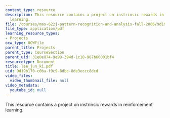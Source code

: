```yaml
---
content_type: resource
description: This resource contains a project on instrinsic rewards in reinforcement
  learning.
file: /courses/mas-622j-pattern-recognition-and-analysis-fall-2006/9d19b170c0baf9c98dbc8de3eccc8dcd_lee_jun_ki.pdf
file_type: application/pdf
learning_resource_types:
- Projects
ocw_type: OCWFile
parent_title: Projects
parent_type: CourseSection
parent_uid: 31e0e874-9e99-394d-1c18-967b60001bf4
resourcetype: Document
title: lee_jun_ki.pdf
uid: 9d19b170-c0ba-f9c9-8dbc-8de3eccc8dcd
video_files:
  video_thumbnail_file: null
video_metadata:
  youtube_id: null
---
```

This resource contains a project on instrinsic rewards in reinforcement learning.

